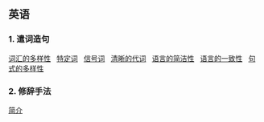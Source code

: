 ## 英语
### 1. 遣词造句
[词汇的多样性](https://github.com/ZBTGL/summary/blob/master/Other/English/1-1%20%E8%AF%8D%E6%B1%87%E5%A4%9A%E6%A0%B7%E6%80%A7.txt)
&nbsp; [特定词](https://github.com/ZBTGL/summary/blob/master/Other/English/1-2%20%E7%89%B9%E5%AE%9A%E8%AF%8D.txt)
&nbsp; [信号词](https://github.com/ZBTGL/summary/blob/master/Other/English/1-3%20%E4%BF%A1%E5%8F%B7%E8%AF%8D.txt)
&nbsp; [清晰的代词](https://github.com/ZBTGL/summary/blob/master/Other/English/1-4%20%E6%B8%85%E6%99%B0%E7%9A%84%E4%BB%A3%E8%AF%8D.txt)
&nbsp; [语言的简洁性](https://github.com/ZBTGL/summary/blob/master/Other/English/1-5%20%E8%AF%AD%E8%A8%80%E7%9A%84%E7%AE%80%E6%B4%81.txt)
&nbsp; [语言的一致性](https://github.com/ZBTGL/summary/blob/master/Other/English/1-6%20%E8%AF%AD%E8%A8%80%E7%9A%84%E4%B8%80%E8%87%B4%E6%80%A7.txt)
&nbsp; [句式的多样性](https://github.com/ZBTGL/summary/blob/master/Other/English/1-7%20%E5%8F%A5%E5%BC%8F%E7%9A%84%E5%A4%9A%E6%A0%B7%E6%80%A7.txt)

### 2. 修辞手法
[简介](https://github.com/ZBTGL/summary/blob/master/Other/English/2-1%20%E4%BF%AE%E8%BE%9E%E7%AE%80%E4%BB%8B.txt)
